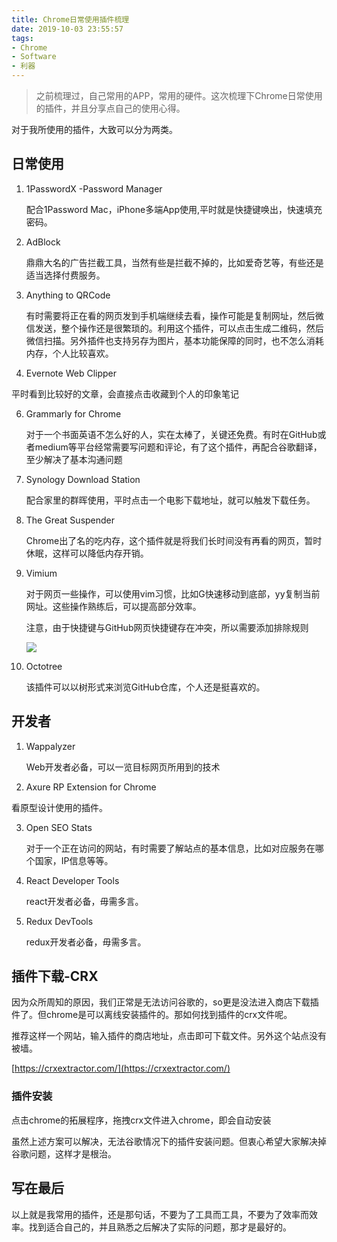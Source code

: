 ```yaml
---
title: Chrome日常使用插件梳理
date: 2019-10-03 23:55:57
tags:
- Chrome
- Software
- 利器
---
```


> 之前梳理过，自己常用的APP，常用的硬件。这次梳理下Chrome日常使用的插件，并且分享点自己的使用心得。

对于我所使用的插件，大致可以分为两类。

## 日常使用

1. 1PasswordX -Password Manager

	配合1Password Mac，iPhone多端App使用,平时就是快捷键唤出，快速填充密码。

2. AdBlock
	
	鼎鼎大名的广告拦截工具，当然有些是拦截不掉的，比如爱奇艺等，有些还是适当选择付费服务。
3. Anything to QRCode

	有时需要将正在看的网页发到手机端继续去看，操作可能是复制网址，然后微信发送，整个操作还是很繁琐的。利用这个插件，可以点击生成二维码，然后微信扫描。另外插件也支持另存为图片，基本功能保障的同时，也不怎么消耗内存，个人比较喜欢。

  
5. Evernote Web Clipper

 平时看到比较好的文章，会直接点击收藏到个人的印象笔记

6. Grammarly for Chrome

	对于一个书面英语不怎么好的人，实在太棒了，关键还免费。有时在GitHub或者medium等平台经常需要写问题和评论，有了这个插件，再配合谷歌翻译，至少解决了基本沟通问题


9. Synology Download Station

	配合家里的群晖使用，平时点击一个电影下载地址，就可以触发下载任务。

10. The Great Suspender

	Chrome出了名的吃内存，这个插件就是将我们长时间没有再看的网页，暂时休眠，这样可以降低内存开销。
	
11. Vimium

	对于网页一些操作，可以使用vim习惯，比如G快速移动到底部，yy复制当前网址。这些操作熟练后，可以提高部分效率。
	
	注意，由于快捷键与GitHub网页快捷键存在冲突，所以需要添加排除规则
	
	![](http://static.1991421.cn/2019-10-03-153756.jpg)
	
7. Octotree
	
	该插件可以以树形式来浏览GitHub仓库，个人还是挺喜欢的。


## 开发者

1. Wappalyzer
	
	Web开发者必备，可以一览目标网页所用到的技术
	
2. Axure RP Extension for Chrome
 
  看原型设计使用的插件。
  
3.  Open SEO Stats
	
	 对于一个正在访问的网站，有时需要了解站点的基本信息，比如对应服务在哪个国家，IP信息等等。 
	

4. React Developer Tools

	react开发者必备，毋需多言。

5. Redux DevTools

	redux开发者必备，毋需多言。
 

## 插件下载-CRX
因为众所周知的原因，我们正常是无法访问谷歌的，so更是没法进入商店下载插件了。但chrome是可以离线安装插件的。那如何找到插件的crx文件呢。

推荐这样一个网站，输入插件的商店地址，点击即可下载文件。另外这个站点没有被墙。

[https://crxextractor.com/](https://crxextractor.com/)

### 插件安装
点击chrome的拓展程序，拖拽crx文件进入chrome，即会自动安装

虽然上述方案可以解决，无法谷歌情况下的插件安装问题。但衷心希望大家解决掉谷歌问题，这样才是根治。

## 写在最后
以上就是我常用的插件，还是那句话，不要为了工具而工具，不要为了效率而效率。找到适合自己的，并且熟悉之后解决了实际的问题，那才是最好的。
